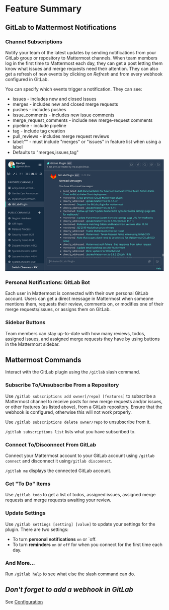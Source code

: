 # Feature Summary

## GitLab to Mattermost Notifications

### Channel Subscriptions

Notify your team of the latest updates by sending notifications from your GitLab group or repository to Mattermost channels.  When team members log in the first time to Mattermost each day, they can get a post letting them know what issues and merge requests need their attention. They can also get a refresh of new events by clicking on *Refresh* and from every webhook configured in GitLab.

You can specify which events trigger a notification. They can see:

- issues - includes new and closed issues
- merges - includes new and closed merge requests
- pushes - includes pushes
- issue_comments - includes new issue comments
- merge_request_comments - include new merge-request comments
- pipeline - include pipeline
- tag - include tag creation
- pull_reviews - includes merge request reviews
- label:"<labelname>" - must include "merges" or "issues" in feature list when using a label
- Defaults to "merges,issues,tag"



![image](.gitbook/assets/image.png)



### Personal Notifications: GitLab Bot

Each user in Mattermost is connected with their own personal GitLab account. Users can get a direct message in Mattermost when someone mentions them, requests their review, comments on, or modifies one of their merge requests/issues, or assigns them on GitLab.



### Sidebar Buttons

Team members can stay up-to-date with how many reviews, todos, assigned issues, and assigned merge requests they have by using buttons in the Mattermost sidebar.



## Mattermost Commands

Interact with the GitLab plugin using the `/gitlab` slash command.

### Subscribe To/Unsubscribe From a Repository

Use `/gitlab subscriptions add owner[/repo] [features]` to subscribe a Mattermost channel to receive posts for new merge requests and/or issues, or other features (as listed above), from a GitLab repository. Ensure that the webhook is configured, otherwise this will not work properly.

Use `/gitlab subscriptions delete owner/repo` to unsubscribe from it.  

`/gitlab subscriptions list` lists what you have subscribed to.

### Connect To/Disconnect From GitLab

Connect your Mattermost account to your GitLab account using `/gitlab connect` and disconnect it using`/gitlab disconnect`. 

`/gitlab me` displays the connected GitLab account.

### Get "To Do" Items

Use `/gitlab todo` to get a list of todos, assigned issues, assigned merge requests and merge requests awaiting your review.

### Update Settings

Use `/gitlab settings [setting] [value]` to update your settings for the plugin.  There are two settings:

- To turn **personal notifications** `on` or `off.
- To turn **reminders** `on` or `off` for when you connect for the first time each day.  

### And More...

Run `/gitlab help` to see what else the slash command can do.



## *Don't forget to add a webhook in GitLab*

See [Configuration](setup/configuration.md)
